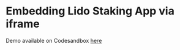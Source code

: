 # Embedding Lido Staking App via iframe

Demo available on Codesandbox [here](https://h4e74.csb.app/)
